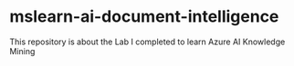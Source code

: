 # mslearn-ai-document-intelligence
This repository is about the Lab I completed to learn Azure AI Knowledge Mining